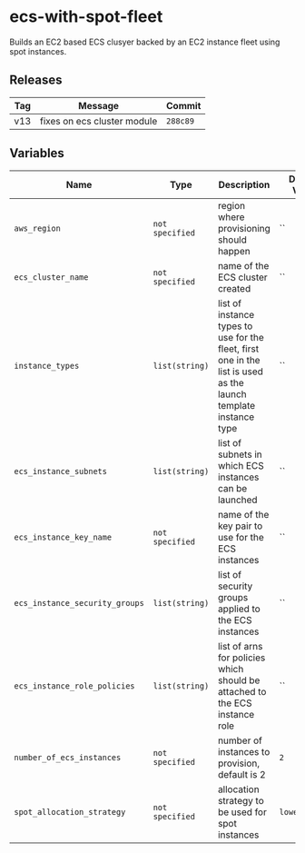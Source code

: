 ecs-with-spot-fleet
======


Builds an EC2 based ECS clusyer backed by an EC2 instance fleet using spot instances.

Releases
------

|Tag | Message | Commit|
--- | --- | ---
v13 | fixes on ecs cluster module | `288c89`

Variables
------

|Name | Type | Description | Default Value|
--- | --- | --- | ---
`aws_region` | `not specified` | region where provisioning should happen | ``
`ecs_cluster_name` | `not specified` | name of the ECS cluster created | ``
`instance_types` | `list(string)` | list of instance types to use for the fleet, first one in the list is used as the launch template instance type | ``
`ecs_instance_subnets` | `list(string)` | list of subnets in which ECS instances can be launched | ``
`ecs_instance_key_name` | `not specified` | name of the key pair to use for the ECS instances | ``
`ecs_instance_security_groups` | `list(string)` | list of security groups applied to the ECS instances | ``
`ecs_instance_role_policies` | `list(string)` | list of arns for policies which should be attached to the ECS instance role | ``
`number_of_ecs_instances` | `not specified` | number of instances to provision, default is 2 | `2`
`spot_allocation_strategy` | `not specified` | allocation strategy to be used for spot instances | `lowestPrice`

